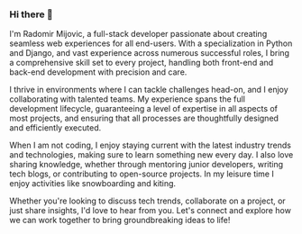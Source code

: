 ### Hi there 👋
I'm Radomir Mijovic, a full-stack developer passionate about creating seamless web experiences for all end-users. With a specialization in Python and Django, and vast experience across numerous successful roles, I bring a comprehensive skill set to every project, handling both front-end and back-end development with precision and care.
 
I thrive in environments where I can tackle challenges head-on, and I enjoy collaborating with talented teams. My experience spans the full development lifecycle, guaranteeing a level of expertise in all aspects of most projects, and ensuring that all processes are thoughtfully designed and efficiently executed.
 
When I am not coding, I enjoy staying current with the latest industry trends and technologies, making sure to learn something new every day. I also love sharing knowledge, whether through mentoring junior developers, writing tech blogs, or contributing to open-source projects. In my leisure time I enjoy activities like snowboarding and kiting.
 
Whether you're looking to discuss tech trends, collaborate on a project, or just share insights, I'd love to hear from you. Let's connect and explore how we can work together to bring groundbreaking ideas to life!
